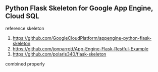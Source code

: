 ## Python Flask Skeleton for Google App Engine, Cloud SQL

reference skeleton
1. https://github.com/GoogleCloudPlatform/appengine-python-flask-skeleton
2. https://github.com/jonparrott/App-Engine-Flask-Restful-Example
3. https://github.com/polaris340/flask-skeleton

combined properly
